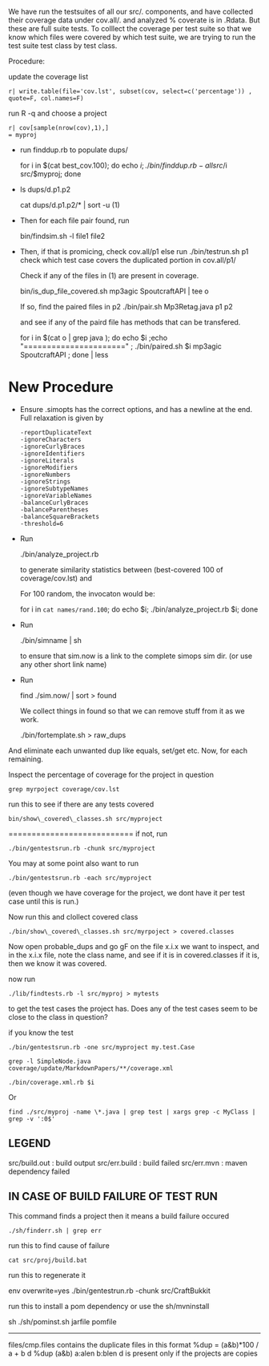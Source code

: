We have run the testsuites of all our src/. components, and have collected
their coverage data under cov.all/. and analyzed % coverate is in .Rdata.
But these are full suite tests. To colllect the coverage per test suite so
that we know which files were covered by which test suite, we are trying
to run the test suite test class by test class.


Procedure:

update the coverage list

    r| write.table(file='cov.lst', subset(cov, select=c('percentage')) , quote=F, col.names=F)

run R -q and choose a project

    r| cov[sample(nrow(cov),1),]
    = myproj


- run finddup.rb <from> <to> to populate dups/

    for i in $(cat best_cov.100); do echo $i; ./bin/finddup.rb -all src/$i src/$myproj; done

- ls dups/d.p1.p2

    cat dups/d.p1.p2/* | sort -u  (1)


- Then for each file pair found, run

    bin/findsim.sh -l file1 file2

- Then, if that is promicing, check cov.all/p1
  else run
  ./bin/testrun.sh p1
  check which test case covers the duplicated portion in cov.all/p1/

  Check if any of the files in (1) are present in coverage.

  bin/is\_dup\_file\_covered.sh mp3agic SpoutcraftAPI | tee o

  If so, find the paired files in p2
  ./bin/pair.sh Mp3Retag.java p1 p2

  and see if any of the paird file has methods that can be transfered.

   for i in $(cat o | grep java );
   do echo $i ;echo "======================" ;
      ./bin/paired.sh $i mp3agic SpoutcraftAPI ;
   done | less



New Procedure
=====================

- Ensure .simopts has the correct options, and has a newline at the end.
  Full relaxation is given by

      -reportDuplicateText
      -ignoreCharacters
      -ignoreCurlyBraces
      -ignoreIdentifiers
      -ignoreLiterals
      -ignoreModifiers
      -ignoreNumbers
      -ignoreStrings
      -ignoreSubtypeNames
      -ignoreVariableNames
      -balanceCurlyBraces
      -balanceParentheses
      -balanceSquareBrackets
      -threshold=6

- Run

    ./bin/analyze_project.rb <proj>

  to generate similarity statistics between
  (best-covered 100 of coverage/cov.lst) and <proj>

  For 100 random, the invocaton would be:

    for i in `cat names/rand.100`;
    do
         echo $i;
          ./bin/analyze_project.rb $i;
    done


- Run

    ./bin/simname | sh

  to ensure that sim.now is a link to the complete simops sim dir.
  (or use any other short link name)

- Run

    find ./sim.now/ | sort > found

  We collect things in found so that we can remove stuff from it as we work.


    ./bin/fortemplate.sh > raw_dups

And eliminate each unwanted dup like equals, set/get etc. Now, for each
remaining.

Inspect the percentage of coverage for the project
in question

    grep myrpoject coverage/cov.lst

run this to see if there are any tests covered

    bin/show\_covered\_classes.sh src/myproject

===========================
if not, run

    ./bin/gentestsrun.rb -chunk src/myproject

You may at some point also want to run

    ./bin/gentestsrun.rb -each src/myproject

(even though we have coverage for the project, we dont have it per test case
until this is run.)

Now run this and clollect covered class

    ./bin/show\_covered\_classes.sh src/myrpoject > covered.classes

Now open probable\_dups and go gF on the file x.i.x we want to inspect, and in
the x.i.x file, note the class name, and see if it is in covered.classes
if it is, then we know it was covered.

now run

    ./lib/findtests.rb -l src/myproj > mytests

to get the test cases the project has. Does any of the test cases seem to be
close to the class in question?

if you know the test

    ./bin/gentestsrun.rb -one src/myproject my.test.Case

    grep -l SimpleNode.java  coverage/update/MarkdownPapers/**/coverage.xml

    ./bin/coverage.xml.rb $i

Or

    find ./src/myproj -name \*.java | grep test | xargs grep -c MyClass | grep -v ':0$'




LEGEND
-------

src/build.out : build output
src/err.build : build failed
src/err.mvn   : maven dependency failed

IN CASE OF BUILD FAILURE OF TEST RUN
------------------------------

This command finds a project then it means a build failure occured

    ./sh/finderr.sh | grep err

run this to find cause of failure

    cat src/proj/build.bat

run this to regenerate it

   env overwrite=yes ./bin/gentestrun.rb -chunk src/CraftBukkit

run this to install a pom dependency or use the sh/mvninstall

   sh ./sh/pominst.sh jarfile pomfile




-----------------------------------
files/cmp.files contains the duplicate files in this format
  %dup = (a&b)*100 / a + b
  d %dup (a&b) a:alen b:blen
  d is present only if the projects are copies

